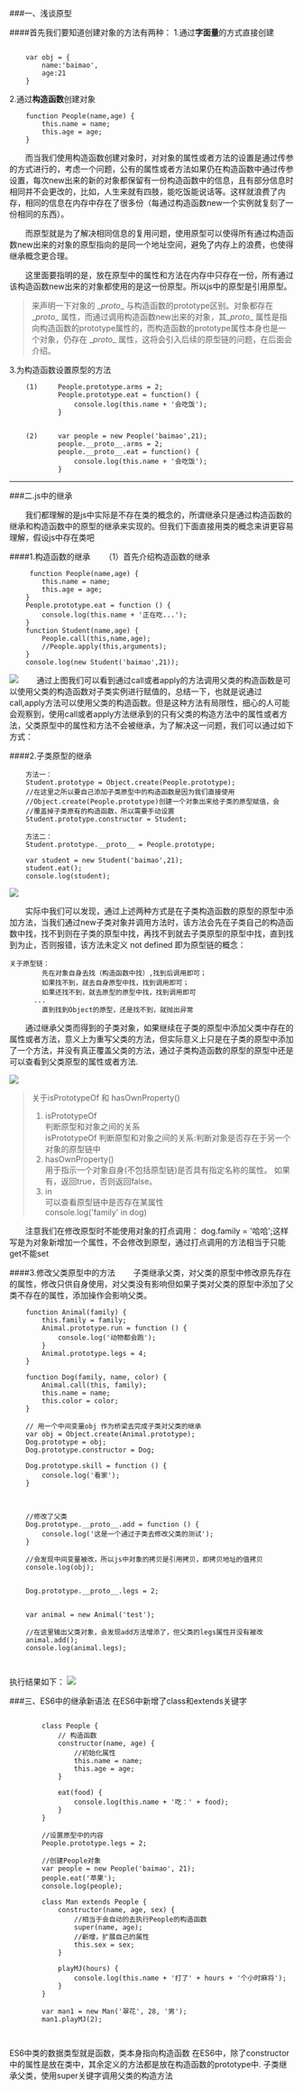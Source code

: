 ###一、浅谈原型

####首先我们要知道创建对象的方法有两种：
1.通过**字面量**的方式直接创建

```

	var obj = {
		name:'baimao',
		age:21
	}
```
2.通过**构造函数**创建对象

```
	function People(name,age) {
		this.name = name;
		this.age = age;
	}
```


&#x3000;&#x3000;而当我们使用构造函数创建对象时，对对象的属性或者方法的设置是通过传参的方式进行的，考虑一个问题，公有的属性或者方法如果仍在构造函数中通过传参设置，每次new出来的新的对象都保留有一份构造函数中的信息，且有部分信息时相同并不会更改的，比如，人生来就有四肢，能吃饭能说话等。这样就浪费了内存，相同的信息在内存中存在了很多份（每通过构造函数new一个实例就复刻了一份相同的东西）。

&#x3000;&#x3000;而原型就是为了解决相同信息的复用问题，使用原型可以使得所有通过构造函数new出来的对象的原型指向的是同一个地址空间，避免了内存上的浪费，也使得继承概念更合理。

&#x3000;&#x3000;这里面要指明的是，放在原型中的属性和方法在内存中只存在一份，所有通过该构造函数new出来的对象都使用的是这一份原型。所以js中的原型是引用原型。


>来声明一下对象的 \__proto__ 与构造函数的prototype区别。对象都存在\__proto__ 属性，而通过调用构造函数new出来的对象，其\__proto__ 属性是指向构造函数的prototype属性的，而构造函数的prototype属性本身也是一个对象，仍存在 \__proto__ 属性，这将会引入后续的原型链的问题，在后面会介绍。

3.为构造函数设置原型的方法

```
	(1)		People.prototype.arms = 2;
			People.prototype.eat = function() {
				console.log(this.name + '会吃饭');
			}
	
```

```
	(2)		var people = new People('baimao',21);
			people.__proto__.arms = 2;
			people.__proto__.eat = function() {
				console.log(this.name + '会吃饭');
			}

```


***

###二.js中的继承

&#x3000;&#x3000;我们都理解的是js中实际是不存在类的概念的，所谓继承只是通过构造函数的继承和构造函数中的原型的继承来实现的。但我们下面直接用类的概念来讲更容易理解，假设js中存在类吧</br>

####1.构造函数的继承
&#x3000;&#x3000;（1）首先介绍构造函数的继承

```
	 function People(name,age) {
        this.name = name;
        this.age = age;
    }
    People.prototype.eat = function () {
	    console.log(this.name + '正在吃...');
    }
    function Student(name,age) {
        People.call(this,name,age);
        //People.apply(this,arguments);
    }
    console.log(new Student('baimao',21));

```

 ![](https://github.com/baimaoccc/__proto__/blob/master/img/img1.png?raw=true)
&#x3000;&#x3000;通过上图我们可以看到通过call或者apply的方法调用父类的构造函数是可以使用父类的构造函数对子类实例进行赋值的，总结一下，也就是说通过call,apply方法可以使用父类的构造函数。但是这种方法有局限性，细心的人可能会观察到，使用call或者apply方法继承到的只有父类的构造方法中的属性或者方法，父类原型中的属性和方法不会被继承，为了解决这一问题，我们可以通过如下方式：

####2.子类原型的继承

```
	方法一：
	Student.prototype = Object.create(People.prototype);
	//在这里之所以要自己添加子类原型中的构造函数是因为我们直接使用
	//Object.create(People.prototype)创建一个对象出来给子类的原型赋值，会
	//覆盖掉子类原有的构造函数，所以需要手动设置
	Student.prototype.constructor = Student;
	
	方法二：
	Student.prototype.__proto__ = People.prototype;
	
	var student = new Student('baimao',21);
	student.eat();
	console.log(student);
```

 ![](https://github.com/baimaoccc/__proto__/blob/master/img/img2.png?raw=true)

&#x3000;&#x3000;实际中我们可以发现，通过上述两种方式是在子类构造函数的原型的原型中添加方法，当我们通过new子类对象并调用方法时，该方法会先在子类自己的构造函数中找，找不到则在子类的原型中找，再找不到就去子类原型的原型中找，直到找到为止，否则报错，该方法未定义 not defined
即为原型链的概念：

```
关于原型链：
		先在对象自身去找（构造函数中找）,找到后调用即可；
		如果找不到，就去自身原型中找，找到调用即可；
		如果还找不到，就去原型的原型中找，找到调用即可
      ...
      	直到找到Object的原型，还是找不到，就抛出异常
```

&#x3000;&#x3000;通过继承父类而得到的子类对象，如果继续在子类的原型中添加父类中存在的属性或者方法，意义上为重写父类的方法，但实际意义上只是在子类的原型中添加了一个方法，并没有真正覆盖父类的方法，通过子类构造函数的原型的原型中还是可以查看到父类原型的属性或者方法.

 ![](https://github.com/baimaoccc/__proto__/blob/master/img/img3.png?raw=true)
 
> 关于isPrototypeOf 和 hasOwnProperty()
> 
> 1. isPrototypeOf<br>
> 		判断原型和对象之间的关系<br>
      isPrototypeOf 判断原型和对象之间的关系:判断对象是否存在于另一个对象的原型链中
> 2. hasOwnProperty()<br>
> 		用于指示一个对象自身(不包括原型链)是否具有指定名称的属性。 如果有，返回true，否则返回false。  
> 3. in <br>
> 		可以查看原型链中是否存在某属性<br>
> 		console.log('family' in dog)


&#x3000;&#x3000;注意我们在修改原型时不能使用对象的打点调用：
dog.family = '哈哈';这样写是为对象新增加一个属性，不会修改到原型，通过打点调用的方法相当于只能get不能set


####3.修改父类原型中的方法
&#x3000;&#x3000;子类继承父类，对父类的原型中修改原先存在的属性，修改只供自身使用，对父类没有影响但如果子类对父类的原型中添加了父类不存在的属性，添加操作会影响父类。

```
	function Animal(family) {
        this.family = family;
        Animal.prototype.run = function () {
            console.log('动物都会跑');
        }
        Animal.prototype.legs = 4;
    }

    function Dog(family, name, color) {
        Animal.call(this, family);
        this.name = name;
        this.color = color;
    }

    // 用一个中间变量obj 作为桥梁去完成子类对父类的继承
    var obj = Object.create(Animal.prototype);
    Dog.prototype = obj;
    Dog.prototype.constructor = Dog;

    Dog.prototype.skill = function () {
        console.log('看家');
    }



    //修改了父类
    Dog.prototype.__proto__.add = function () {
        console.log('这是一个通过子类去修改父类的测试');
    }

    //会发现中间变量被改，所以js中对象的拷贝是引用拷贝，即拷贝地址的值拷贝
    console.log(obj);


    Dog.prototype.__proto__.legs = 2;


    var animal = new Animal('test');

    //在这里输出父类对象，会发现add方法增添了，但父类的legs属性并没有被改
    animal.add();
    console.log(animal.legs);
	
	
```
执行结果如下：
 ![](https://github.com/baimaoccc/__proto__/blob/master/img/img4.png?raw=true)
 
 
###三、ES6中的继承新语法
在ES6中新增了class和extends关键字

```

		class People {
	        // 构造函数
	        constructor(name, age) {
	            //初始化属性
	            this.name = name;
	            this.age = age;
	        }
	
	        eat(food) {
	            console.log(this.name + '吃：' + food);
	        }
	    }
	
	    //设置原型中的内容
	    People.prototype.legs = 2;
	
	    //创建People对象
	    var people = new People('baimao', 21);
	    people.eat('苹果');
	    console.log(people);
	
	    class Man extends People {
	        constructor(name, age, sex) {
	            //相当于会自动的去执行People的构造函数
	            super(name, age);
	            //新增，扩展自己的属性
	            this.sex = sex;
	        }
	
	        playMJ(hours) {
	            console.log(this.name + '打了' + hours + '个小时麻将');
	        }
	    }
	
	    var man1 = new Man('翠花', 28, '男');
	    man1.playMJ(2);
	
	
```

ES6中类的数据类型就是函数，类本身指向构造函数
在ES6中，除了constructor中的属性是放在类中，其余定义的方法都是放在构造函数的prototype中.
子类继承父类，使用super关键字调用父类的构造方法


 
 





